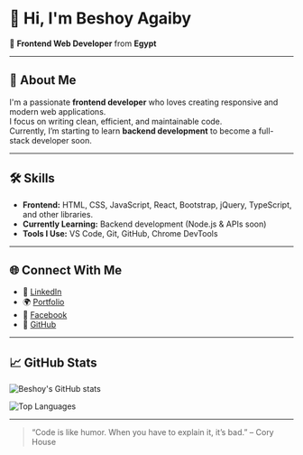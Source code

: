 # 👋 Hi, I'm Beshoy Agaiby

🎯 **Frontend Web Developer** from **Egypt**

---

## 🧠 About Me
I'm a passionate **frontend developer** who loves creating responsive and modern web applications.  
I focus on writing clean, efficient, and maintainable code.  
Currently, I’m starting to learn **backend development** to become a full-stack developer soon.

---

## 🛠️ Skills

- **Frontend:** HTML, CSS, JavaScript, React, Bootstrap, jQuery, TypeScript, and other libraries.  
- **Currently Learning:** Backend development (Node.js & APIs soon)  
- **Tools I Use:** VS Code, Git, GitHub, Chrome DevTools  

---

## 🌐 Connect With Me

- 💼 [LinkedIn](https://www.linkedin.com/in/beshoy-agaiby-20a730355?utm_source=share&utm_campaign=share_via&utm_content=profile&utm_medium=android_app)
- 🌍 [Portfolio](https://my-protofolio-2b868.web.app)
- 📘 [Facebook](https://www.facebook.com/share/1JBkTqwT1s/)
- 🐙 [GitHub](https://github.com/yourusername) <!-- استبدل yourusername باسم المستخدم على GitHub -->

---

## 📈 GitHub Stats

![Beshoy's GitHub stats](https://github-readme-stats.vercel.app/api?username=yourusername&show_icons=true&theme=default)

![Top Languages](https://github-readme-stats.vercel.app/api/top-langs/?username=yourusername&layout=compact)

---

> “Code is like humor. When you have to explain it, it’s bad.” – Cory House
